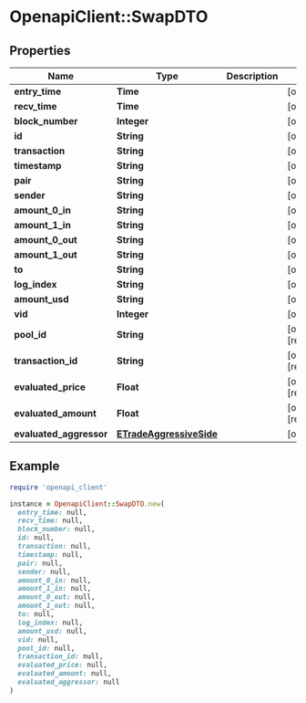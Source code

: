 # OpenapiClient::SwapDTO

## Properties

| Name | Type | Description | Notes |
| ---- | ---- | ----------- | ----- |
| **entry_time** | **Time** |  | [optional] |
| **recv_time** | **Time** |  | [optional] |
| **block_number** | **Integer** |  | [optional] |
| **id** | **String** |  | [optional] |
| **transaction** | **String** |  | [optional] |
| **timestamp** | **String** |  | [optional] |
| **pair** | **String** |  | [optional] |
| **sender** | **String** |  | [optional] |
| **amount_0_in** | **String** |  | [optional] |
| **amount_1_in** | **String** |  | [optional] |
| **amount_0_out** | **String** |  | [optional] |
| **amount_1_out** | **String** |  | [optional] |
| **to** | **String** |  | [optional] |
| **log_index** | **String** |  | [optional] |
| **amount_usd** | **String** |  | [optional] |
| **vid** | **Integer** |  | [optional] |
| **pool_id** | **String** |  | [optional][readonly] |
| **transaction_id** | **String** |  | [optional][readonly] |
| **evaluated_price** | **Float** |  | [optional][readonly] |
| **evaluated_amount** | **Float** |  | [optional][readonly] |
| **evaluated_aggressor** | [**ETradeAggressiveSide**](ETradeAggressiveSide.md) |  | [optional] |

## Example

```ruby
require 'openapi_client'

instance = OpenapiClient::SwapDTO.new(
  entry_time: null,
  recv_time: null,
  block_number: null,
  id: null,
  transaction: null,
  timestamp: null,
  pair: null,
  sender: null,
  amount_0_in: null,
  amount_1_in: null,
  amount_0_out: null,
  amount_1_out: null,
  to: null,
  log_index: null,
  amount_usd: null,
  vid: null,
  pool_id: null,
  transaction_id: null,
  evaluated_price: null,
  evaluated_amount: null,
  evaluated_aggressor: null
)
```

